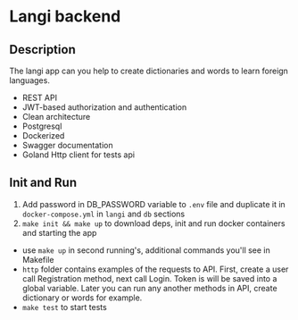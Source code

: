 # Langi backend


## Description

The langi app can you help to create dictionaries and words to learn foreign languages. 

* REST API 
* JWT-based authorization and authentication
* Clean architecture
* Postgresql
* Dockerized
* Swagger documentation
* Goland Http client for tests api


## Init and Run

1. Add password in DB_PASSWORD variable to `.env` file and duplicate it in `docker-compose.yml` in `langi` and `db` sections 
2. `make init && make up` to download deps, init and run docker containers and starting the app  

* use `make up` in second running's, additional commands you'll see in Makefile
* `http` folder contains examples of the requests to API. First, create a user call Registration method, next call Login. Token is will be saved into a global variable. Later you can run any another methods in API, create dictionary or words for example.
* `make test` to start tests 